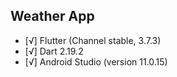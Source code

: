 ## Weather App
- [√] Flutter (Channel stable, 3.7.3)
- [√] Dart 2.19.2
- [√] Android Studio (version 11.0.15)

